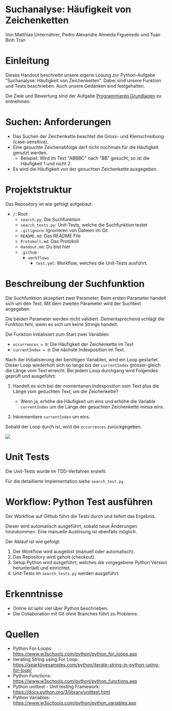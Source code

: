 # Suchanalyse: Häufigkeit von Zeichenketten

Von Matthias Unternährer, Pedro Alexandre Almeida Figueiredo und Tuan Binh Tran

# Einleitung

Dieses Handout beschreibt unsere eigene Lösung zur Python-Aufgabe "Suchanalyse: Häufigkeit von Zeichenketten".
Dabei sind unsere Funktion und Tests beschrieben. Auch unsere Gedanken sind festgehalten.

Die Ziele und Bewertung sind der Aufgabe [Programmieren Grundlagen](https://github.com/fhirter/Software-Engineering/blob/master/ProgrammingBasicsAndAlgorithms/Exercises/Basics/Tasks.md) zu entnehmen.


# Suchen: Anforderungen

- Das Suchen der Zeichenkette beachtet die Gross- und Kleinschreibung (case-sensitive).
- Eine gesuchte Zeichenabfolge darf nicht nochmals für die Häufigkeit genutzt werden.
  - Beispiel: Wird im Text "ABBBC" nach "BB" gesucht, so ist die Häufigkeit 1 und nicht 2.
- Es wird die Häufigkeit von der gesuchten Zeichenkette ausgegeben.

# Projektstruktur

Das Repository ist wie gefolgt aufgebaut:

- `/`: Root
  - `search.py`: Die Suchfunktion
  - `search_tests.py`: Unit-Tests, welche die Suchfunktion testet
  - `.gitignore`: Ignorieren von Dateien im Git
  - `README.md`: Das README File
  - `Protokoll.md`: Das Protokoll
  - `Handout.md`: Du bist hier
  - `.github`
    - `workflows`
      - `test.yml`: Workflow, welches die Unit-Tests ausführt. 

# Beschreibung der Suchfunktion

Die Suchfunktion akzeptiert zwei Parameter. Beim ersten Parameter handelt sich um den Text. Mit dem zweiten Parameter wird der Suchtext angegeben.

Die beiden Parameter werden nicht validiert. Dementsprechend schlägt die Funktion fehl, wenn es sich um keine Strings handelt.

Die Funktion initialisiert zum Start zwei Variablen:
- `occurrences = 0`: Die Häufigkeit der Zeichenkette im Text
- `currentIndex = 0`: Die nächste Indexposition im Text.

Nach der Initialisierung der benötigen Variablen, wird ein Loop gestartet. Dieser Loop wiederholt sich so lange bis der `currentIndex` grösser-gleich die Länge vom Text erreicht.
Bei jedem Loop durchgang wird Folgendes geprüft und ausgeführt:

1. Handelt es sich bei der momentanen Indexposition vom Text plus die Länge vom gesuchten Text, um die Zeichenkette?
   - Wenn ja, erhöhe die Häufigkeit um eins und erhöhe die Variable `currentIndex` um die Länge der gesuchten Zeichenkette minus eins.

2. Inkrementiere `currentIndex` um eins.

Sobald der Loop durch ist, wird die `occurrences` zurückgegeben.

[![](https://mermaid.ink/img/pako:eNplkklvwjAQhf_KaE6tWJREIZioVCrdoFJR1dJLSQ9WMhCriV0ZRyyB_94sgILqk2f0vTfPS46high9XCRqHcZcG5g9BBKKdXc1mb59zmBGGwNcRvBBXIdxWV5Dp3MLo_lECiN4InYEKgwzrUmGtIIhWJWg7piJjGhTNr9r41Glvs_XsUjoEroBU05LSC5NfKjx-xLfv_A9POYXcOvIgVrA6pwNhsNGdfR4PHs8zZtJW0Owj6meqlTP88sRTa_TuM5ZU9tOScg9jP8pT9Rz5Tyui3F9-ObRpmoPk6t3MpmWzXu8xjampFMuouKB8lISoIkppQD9Yhtx_RNgIA8FxzOjPrYyRN_ojNqoVbaM0V_wZFVU2W_EDT0IvtQ8PXd_ufxSKj1JKBJG6df6O4RKLsQSKwj9HDfo28ztOj2XMYfZTq-NW_SdftcbWGxgO16PeQPbPbRxV1laXeZazHP7vb5nWw7rs8MfmSnBCg?type=png)](https://mermaid.live/edit#pako:eNplkklvwjAQhf_KaE6tWJREIZioVCrdoFJR1dJLSQ9WMhCriV0ZRyyB_94sgILqk2f0vTfPS46high9XCRqHcZcG5g9BBKKdXc1mb59zmBGGwNcRvBBXIdxWV5Dp3MLo_lECiN4InYEKgwzrUmGtIIhWJWg7piJjGhTNr9r41Glvs_XsUjoEroBU05LSC5NfKjx-xLfv_A9POYXcOvIgVrA6pwNhsNGdfR4PHs8zZtJW0Owj6meqlTP88sRTa_TuM5ZU9tOScg9jP8pT9Rz5Tyui3F9-ObRpmoPk6t3MpmWzXu8xjampFMuouKB8lISoIkppQD9Yhtx_RNgIA8FxzOjPrYyRN_ojNqoVbaM0V_wZFVU2W_EDT0IvtQ8PXd_ufxSKj1JKBJG6df6O4RKLsQSKwj9HDfo28ztOj2XMYfZTq-NW_SdftcbWGxgO16PeQPbPbRxV1laXeZazHP7vb5nWw7rs8MfmSnBCg)


# Unit Tests

Die Unit-Tests wurde im TDD-Verfahren erstellt.

Für die detaillierte Implementation siehe `search_test.py`.



# Workflow: Python Test ausführen

Der Workflow auf Github führt die Tests durch und liefert das Ergebnis.

Dieser wird automatisch ausgeführt, sobald neue Änderungen hinzukommen. Eine manuelle Auslösung ist ebenfalls möglich.

Der Ablauf ist wie gefolgt:

1. Der Workflow wird ausgelöst (manuell oder automatisch).
2. Das Repository wird geholt (checkout).
3. Setup Python wird ausgeführt, welches die vorgegebene Python Version herunterlädt und einrichtet.
4. Unit-Tests im `search_tests.py` werden ausgeführt.


# Erkenntnisse
- Online ist sehr viel über Python beschrieben.
- Die Collaboration mit Git ohne Branches führt zu Probleme.

# Quellen

- Python For-Loops: https://www.w3schools.com/python/python_for_loops.asp
- Iterating String using For Loop: https://sparkbyexamples.com/python/iterate-string-in-python-using-for-loop/
- Python Functions: https://www.w3schools.com/python/python_functions.asp
- Python unittest - Unit testing Framework: https://docs.python.org/3/library/unittest.html
- Python Variables: https://www.w3schools.com/python/python_variables.asp
